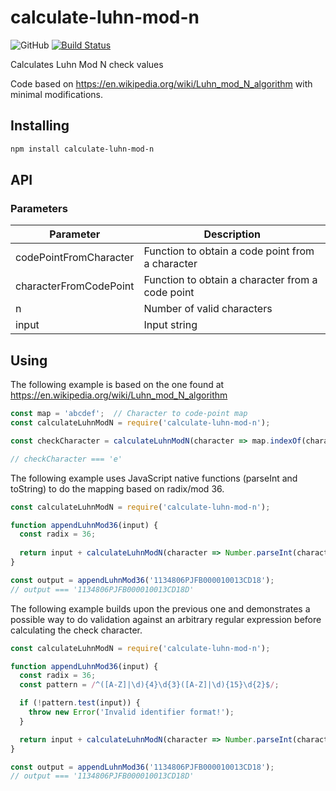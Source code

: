 # calculate-luhn-mod-n

![GitHub](https://img.shields.io/github/license/alfredmyers/calculate-luhn-mod-n.svg?style=flat) [![Build Status](https://travis-ci.org/alfredmyers/calculate-luhn-mod-n.svg?branch=master)](https://travis-ci.org/alfredmyers/calculate-luhn-mod-n)

Calculates Luhn Mod N check values

Code based on <https://en.wikipedia.org/wiki/Luhn_mod_N_algorithm>
with minimal modifications.

## Installing

```sh
npm install calculate-luhn-mod-n
```

## API

### Parameters

Parameter | Description
--- | ---
codePointFromCharacter | Function to obtain a code point from a character
characterFromCodePoint | Function to obtain a character from a code point
n | Number of valid characters
input | Input string

## Using

The following example is based on the one found at <https://en.wikipedia.org/wiki/Luhn_mod_N_algorithm>

```javascript
const map = 'abcdef';  // Character to code-point map
const calculateLuhnModN = require('calculate-luhn-mod-n');

const checkCharacter = calculateLuhnModN(character => map.indexOf(character), codePoint => map[codePoint], map.length, 'abcdef'))

// checkCharacter === 'e'
```

The following example uses JavaScript native functions (parseInt and toString) to do the mapping based on radix/mod 36.

```javascript
const calculateLuhnModN = require('calculate-luhn-mod-n');

function appendLuhnMod36(input) {
  const radix = 36;
  
  return input + calculateLuhnModN(character => Number.parseInt(character, radix), codePoint => codePoint.toString(radix).toUpperCase(), radix, input);
}

const output = appendLuhnMod36('1134806PJFB000010013CD18');
// output === '1134806PJFB000010013CD18D'
```

The following example builds upon the previous one and demonstrates a possible way to do validation against an arbitrary regular expression before calculating the check character.

```javascript
const calculateLuhnModN = require('calculate-luhn-mod-n');

function appendLuhnMod36(input) {
  const radix = 36;
  const pattern = /^([A-Z]|\d){4}\d{3}([A-Z]|\d){15}\d{2}$/;

  if (!pattern.test(input)) {
    throw new Error('Invalid identifier format!');
  }

  return input + calculateLuhnModN(character => Number.parseInt(character, radix), codePoint => codePoint.toString(radix).toUpperCase(), radix, input);
}

const output = appendLuhnMod36('1134806PJFB000010013CD18');
// output === '1134806PJFB000010013CD18D'
```
